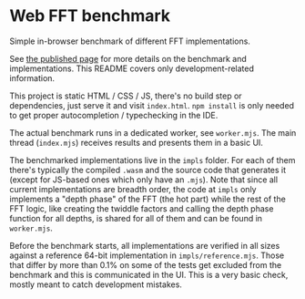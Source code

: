# Web FFT benchmark

Simple in-browser benchmark of different FFT implementations.

See [the published page](https://mildsunrise.github.io/web-fft-benchmark/) for more details on the benchmark and implementations. This README covers only development-related information.

This project is static HTML / CSS / JS, there's no build step or dependencies, just serve it and visit `index.html`.
`npm install` is only needed to get proper autocompletion / typechecking in the IDE.

The actual benchmark runs in a dedicated worker, see `worker.mjs`. The main thread (`index.mjs`) receives results and presents them in a basic UI.

The benchmarked implementations live in the `impls` folder. For each of them there's typically the compiled `.wasm` and the source code that generates it (except for JS-based ones which only have an `.mjs`).
Note that since all current implementations are breadth order, the code at `impls` only implements a "depth phase" of the FFT (the hot part) while the rest of the FFT logic, like creating the twiddle factors and calling the depth phase function for all depths, is shared for all of them and can be found in `worker.mjs`.

Before the benchmark starts, all implementations are verified in all sizes against a reference 64-bit implementation in `impls/reference.mjs`. Those that differ by more than 0.1% on some of the tests get excluded from the benchmark and this is communicated in the UI. This is a very basic check, mostly meant to catch development mistakes.
